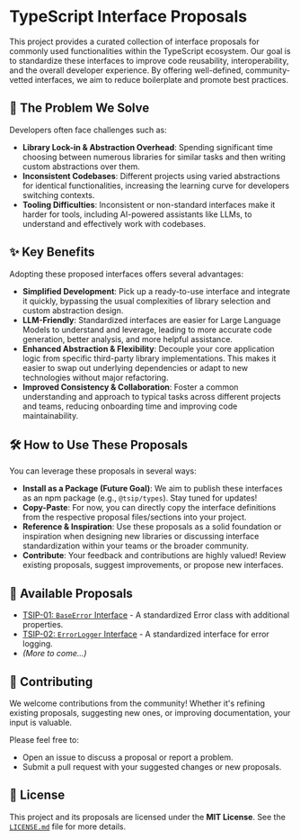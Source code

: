 # TypeScript Interface Proposals

This project provides a curated collection of interface proposals for commonly used functionalities within the TypeScript ecosystem. Our goal is to standardize these interfaces to improve code reusability, interoperability, and the overall developer experience. By offering well-defined, community-vetted interfaces, we aim to reduce boilerplate and promote best practices.

## 🎯 The Problem We Solve

Developers often face challenges such as:

- **Library Lock-in & Abstraction Overhead**: Spending significant time choosing between numerous libraries for similar tasks and then writing custom abstractions over them.
- **Inconsistent Codebases**: Different projects using varied abstractions for identical functionalities, increasing the learning curve for developers switching contexts.
- **Tooling Difficulties**: Inconsistent or non-standard interfaces make it harder for tools, including AI-powered assistants like LLMs, to understand and effectively work with codebases.

## ✨ Key Benefits

Adopting these proposed interfaces offers several advantages:

- **Simplified Development**: Pick up a ready-to-use interface and integrate it quickly, bypassing the usual complexities of library selection and custom abstraction design.
- **LLM-Friendly**: Standardized interfaces are easier for Large Language Models to understand and leverage, leading to more accurate code generation, better analysis, and more helpful assistance.
- **Enhanced Abstraction & Flexibility**: Decouple your core application logic from specific third-party library implementations. This makes it easier to swap out underlying dependencies or adapt to new technologies without major refactoring.
- **Improved Consistency & Collaboration**: Foster a common understanding and approach to typical tasks across different projects and teams, reducing onboarding time and improving code maintainability.

## 🛠️ How to Use These Proposals

You can leverage these proposals in several ways:

- **Install as a Package (Future Goal)**: We aim to publish these interfaces as an npm package (e.g., `@tsip/types`). Stay tuned for updates!
- **Copy-Paste**: For now, you can directly copy the interface definitions from the respective proposal files/sections into your project.
- **Reference & Inspiration**: Use these proposals as a solid foundation or inspiration when designing new libraries or discussing interface standardization within your teams or the broader community.
- **Contribute**: Your feedback and contributions are highly valued! Review existing proposals, suggest improvements, or propose new interfaces.

## 🚀 Available Proposals

- [TSIP-01: `BaseError` Interface](./proposals/TSIP-01%20BaseError.md) - A standardized Error class with additional properties.
- [TSIP-02: `ErrorLogger` Interface](./proposals/TSIP-02%20ErrorLogger.md) - A standardized interface for error logging.
- _(More to come...)_

## 🙌 Contributing

We welcome contributions from the community! Whether it's refining existing proposals, suggesting new ones, or improving documentation, your input is valuable.

Please feel free to:

- Open an issue to discuss a proposal or report a problem.
- Submit a pull request with your suggested changes or new proposals.

## 📜 License

This project and its proposals are licensed under the **MIT License**. See the [`LICENSE.md`](LICENSE.md) file for more details.
